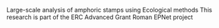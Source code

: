 Large-scale analysis of amphoric stamps using Ecological methods 
This research is part of the ERC Advanced Grant Roman EPNet project 

